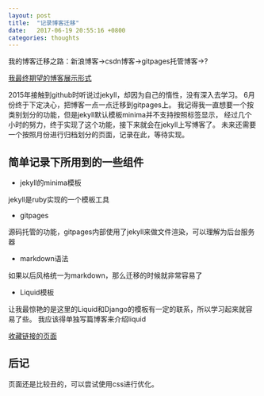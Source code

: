 ```yaml
---
layout: post
title:  "记录博客迁移"
date:   2017-06-19 20:55:16 +0800
categories: thoughts
---
```


我的博客迁移之路：新浪博客->csdn博客->gitpages托管博客->?

[我最终期望的博客展示形式](http://eli.thegreenplace.net/archives/all)

2015年接触到github时听说过jekyll，却因为自己的惰性，没有深入去学习。
6月份终于下定决心，把博客一点一点迁移到gitpages上。
我记得我一直想要一个按类别划分的功能，但是jekyll默认模板minima并不支持按照标签显示，
经过几个小时的努力，终于实现了这个功能，接下来就会在jekyll上写博客了。
未来还需要一个按照月份进行归档划分的页面，记录在此，等待实现。

## 简单记录下所用到的一些组件

* jekyll的minima模板

jekyll是ruby实现的一个模板工具
* gitpages

源码托管的功能，gitpages内部使用了jekyll来做文件渲染，可以理解为后台服务器
* markdown语法

如果以后风格统一为markdown，那么迁移的时候就非常容易了
* Liquid模板

让我最惊艳的是这里的Liquid和Django的模板有一定的联系，所以学习起来就容易了些。
我应该得单独写篇博客来介绍liquid

[收藏链接的页面](http://lineuman.github.io/mainpage/index)

## 后记
页面还是比较丑的，可以尝试使用css进行优化。

